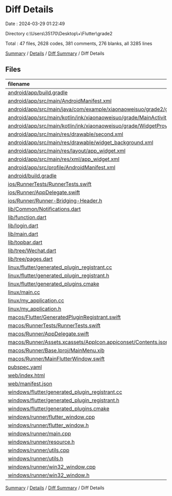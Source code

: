 # Diff Details

Date : 2024-03-29 01:22:49

Directory c:\\Users\\35170\\Desktop\\+\\Flutter\\grade2

Total : 47 files,  2628 codes, 381 comments, 276 blanks, all 3285 lines

[Summary](results.md) / [Details](details.md) / [Diff Summary](diff.md) / Diff Details

## Files
| filename | language | code | comment | blank | total |
| :--- | :--- | ---: | ---: | ---: | ---: |
| [android/app/build.gradle](/android/app/build.gradle) | Gradle | 4 | 1 | 1 | 6 |
| [android/app/src/main/AndroidManifest.xml](/android/app/src/main/AndroidManifest.xml) | XML | 14 | 1 | -1 | 14 |
| [android/app/src/main/java/com/example/xiaonaoweisuo/grade2/grade2/MainActivity.java](/android/app/src/main/java/com/example/xiaonaoweisuo/grade2/grade2/MainActivity.java) | Java | -4 | 0 | -3 | -7 |
| [android/app/src/main/kotlin/ink/xiaonaoweisuo/grade/MainActivity.kt](/android/app/src/main/kotlin/ink/xiaonaoweisuo/grade/MainActivity.kt) | Kotlin | 4 | 0 | 3 | 7 |
| [android/app/src/main/kotlin/ink/xiaonaoweisuo/grade/WidgetProvider.kt](/android/app/src/main/kotlin/ink/xiaonaoweisuo/grade/WidgetProvider.kt) | Kotlin | 139 | 14 | 16 | 169 |
| [android/app/src/main/res/drawable/second.xml](/android/app/src/main/res/drawable/second.xml) | XML | 6 | 0 | 1 | 7 |
| [android/app/src/main/res/drawable/widget_background.xml](/android/app/src/main/res/drawable/widget_background.xml) | XML | 6 | 0 | 1 | 7 |
| [android/app/src/main/res/layout/app_widget.xml](/android/app/src/main/res/layout/app_widget.xml) | XML | 84 | 8 | 2 | 94 |
| [android/app/src/main/res/xml/app_widget.xml](/android/app/src/main/res/xml/app_widget.xml) | XML | 9 | 10 | 1 | 20 |
| [android/app/src/profile/AndroidManifest.xml](/android/app/src/profile/AndroidManifest.xml) | XML | -1 | 0 | 0 | -1 |
| [android/build.gradle](/android/build.gradle) | Gradle | 0 | 0 | 1 | 1 |
| [ios/RunnerTests/RunnerTests.swift](/ios/RunnerTests/RunnerTests.swift) | Swift | 7 | 2 | 4 | 13 |
| [ios/Runner/AppDelegate.swift](/ios/Runner/AppDelegate.swift) | Swift | 12 | 0 | 2 | 14 |
| [ios/Runner/Runner-Bridging-Header.h](/ios/Runner/Runner-Bridging-Header.h) | C++ | 1 | 0 | 1 | 2 |
| [lib/Common/Notifications.dart](/lib/Common/Notifications.dart) | Dart | 0 | 0 | 2 | 2 |
| [lib/function.dart](/lib/function.dart) | Dart | -21 | 15 | -2 | -8 |
| [lib/login.dart](/lib/login.dart) | Dart | 301 | 26 | 19 | 346 |
| [lib/main.dart](/lib/main.dart) | Dart | 337 | 53 | 15 | 405 |
| [lib/topbar.dart](/lib/topbar.dart) | Dart | -95 | 15 | -10 | -90 |
| [lib/tree/Wechat.dart](/lib/tree/Wechat.dart) | Dart | 37 | 0 | 4 | 41 |
| [lib/tree/pages.dart](/lib/tree/pages.dart) | Dart | 672 | 93 | 5 | 770 |
| [linux/flutter/generated_plugin_registrant.cc](/linux/flutter/generated_plugin_registrant.cc) | C++ | 11 | 4 | 5 | 20 |
| [linux/flutter/generated_plugin_registrant.h](/linux/flutter/generated_plugin_registrant.h) | C++ | 5 | 5 | 6 | 16 |
| [linux/flutter/generated_plugins.cmake](/linux/flutter/generated_plugins.cmake) | CMake | 20 | 0 | 6 | 26 |
| [linux/main.cc](/linux/main.cc) | C++ | 5 | 0 | 2 | 7 |
| [linux/my_application.cc](/linux/my_application.cc) | C++ | 74 | 11 | 20 | 105 |
| [linux/my_application.h](/linux/my_application.h) | C++ | 7 | 7 | 5 | 19 |
| [macos/Flutter/GeneratedPluginRegistrant.swift](/macos/Flutter/GeneratedPluginRegistrant.swift) | Swift | 12 | 3 | 4 | 19 |
| [macos/RunnerTests/RunnerTests.swift](/macos/RunnerTests/RunnerTests.swift) | Swift | 7 | 2 | 4 | 13 |
| [macos/Runner/AppDelegate.swift](/macos/Runner/AppDelegate.swift) | Swift | 8 | 0 | 2 | 10 |
| [macos/Runner/Assets.xcassets/AppIcon.appiconset/Contents.json](/macos/Runner/Assets.xcassets/AppIcon.appiconset/Contents.json) | JSON | 68 | 0 | 1 | 69 |
| [macos/Runner/Base.lproj/MainMenu.xib](/macos/Runner/Base.lproj/MainMenu.xib) | XML | 343 | 0 | 1 | 344 |
| [macos/Runner/MainFlutterWindow.swift](/macos/Runner/MainFlutterWindow.swift) | Swift | 12 | 0 | 4 | 16 |
| [pubspec.yaml](/pubspec.yaml) | YAML | 5 | 1 | -2 | 4 |
| [web/index.html](/web/index.html) | HTML | 38 | 16 | 6 | 60 |
| [web/manifest.json](/web/manifest.json) | JSON | 35 | 0 | 1 | 36 |
| [windows/flutter/generated_plugin_registrant.cc](/windows/flutter/generated_plugin_registrant.cc) | C++ | 12 | 4 | 5 | 21 |
| [windows/flutter/generated_plugin_registrant.h](/windows/flutter/generated_plugin_registrant.h) | C++ | 5 | 5 | 6 | 16 |
| [windows/flutter/generated_plugins.cmake](/windows/flutter/generated_plugins.cmake) | CMake | 21 | 0 | 6 | 27 |
| [windows/runner/flutter_window.cpp](/windows/runner/flutter_window.cpp) | C++ | 49 | 7 | 16 | 72 |
| [windows/runner/flutter_window.h](/windows/runner/flutter_window.h) | C++ | 20 | 5 | 9 | 34 |
| [windows/runner/main.cpp](/windows/runner/main.cpp) | C++ | 30 | 4 | 10 | 44 |
| [windows/runner/resource.h](/windows/runner/resource.h) | C++ | 9 | 6 | 2 | 17 |
| [windows/runner/utils.cpp](/windows/runner/utils.cpp) | C++ | 54 | 2 | 10 | 66 |
| [windows/runner/utils.h](/windows/runner/utils.h) | C++ | 8 | 6 | 6 | 20 |
| [windows/runner/win32_window.cpp](/windows/runner/win32_window.cpp) | C++ | 210 | 24 | 55 | 289 |
| [windows/runner/win32_window.h](/windows/runner/win32_window.h) | C++ | 48 | 31 | 24 | 103 |

[Summary](results.md) / [Details](details.md) / [Diff Summary](diff.md) / Diff Details